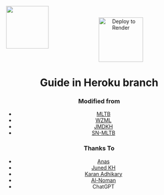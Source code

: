 

<div width="100%" align="center">

  <a align="left" href="https://github.com/5hojib/hk-upstream" title="Tidal DL Bot"><img align="left" height="115" src="https://github-readme-stats.vercel.app/api/pin/?username=5hojib&repo=hk-upstream&theme=react&border_color=61dafb&border_radius=10"></a></br>
  
  <a href="https://render.com/deploy"><img src="https://render.com/images/deploy-to-render-button.svg" alt="Deploy to Render" width="120"></a>

# Guide in Heroku branch


### Modified from
* [MLTB](https://github.com/anasty17/mirror-leech-telegram-bot)
* [WZML](https://github.com/weebzone/WZML) 
* [JMDKH](https://github.com/junedkh/jmdkh-mltb)
* [SN-MLTB](https://github.com/SN-ABDULLAH-AL-NOMAN/SN-MLTB)

### Thanks To
* [Anas](https://github.com/anasty17) 
* [Juned KH](https://github.com/junedkh) 
* [Karan Adhikary](https://github.com/weebzone) 
* [Al-Noman](https://github.com/SN-ABDULLAH-AL-NOMAN) 
* ChatGPT
